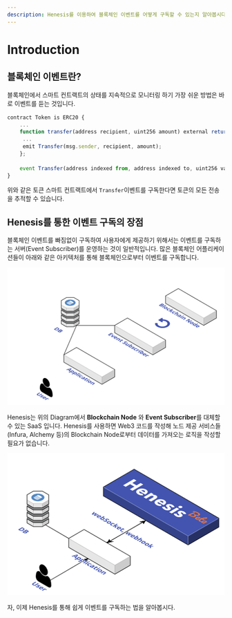 ```yaml
---
description: Henesis를 이용하여 블록체인 이벤트를 어떻게 구독할 수 있는지 알아봅시다.
---
```


# Introduction

## 블록체인 이벤트란?

블록체인에서 스마트 컨트랙트의 상태를 지속적으로 모니터링 하기 가장 쉬운 방법은 바로 이벤트를 듣는 것입니다. 

```javascript
contract Token is ERC20 {
    ...
    function transfer(address recipient, uint256 amount) external returns (bool){
     ...
     emit Transfer(msg.sender, recipient, amount);
    };

    event Transfer(address indexed from, address indexed to, uint256 value);
}
```

위와 같은 토큰 스마트 컨트랙트에서 `Transfer`이벤트를 구독한다면 토큰의 모든 전송을 추적할 수 있습니다.

## Henesis를 통한 이벤트 구독의 장점

블록체인 이벤트를 빠짐없이 구독하여 사용자에게 제공하기 위해서는 이벤트를 구독하는 서버\(Event Subscriber\)를 운영하는 것이 일반적입니다. 많은 블록체인 어플리케이션들이 아래와 같은 아키텍처를 통해 블록체인으로부터 이벤트를 구독합니다.

![](../.gitbook/assets/2019-10-10-1.29.08.png)

Henesis는 위의 Diagram에서 **Blockchain Node** 와 **Event Subscriber**를 대체할 수 있는 SaaS 입니다. Henesis를 사용하면 Web3 코드를 작성해 노드 제공 서비스들\(Infura, Alchemy 등\)의 Blockchain Node로부터 데이터를 가져오는 로직을 작성할 필요가 없습니다. 

![](../.gitbook/assets/2019-10-16-9.05.11%20%281%29.png)

자, 이제 Henesis를 통해 쉽게 이벤트를 구독하는 법을 알아봅시다.

